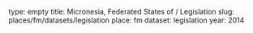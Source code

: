 type: empty
title: Micronesia, Federated States of / Legislation
slug: places/fm/datasets/legislation
place: fm
dataset: legislation
year: 2014
